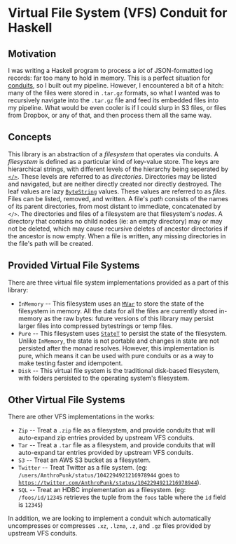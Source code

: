 Virtual File System (VFS) Conduit for Haskell
===============================================

Motivation
-------------

I was writing a Haskell program to process a _lot_ of JSON-formatted log records: far too many to hold in memory.
This is a perfect situation for [conduits](https://hackage.haskell.org/package/conduit), so I built out my pipeline. However, I encountered a bit of a hitch: many of the
files were stored in `.tar.gz` formats, so what I wanted was to recursively navigate into the `.tar.gz` file and feed its embedded files into my pipeline. What would be even
cooler is if I could slurp in S3 files, or files from Dropbox, or any of that, and then process them all the same way.

Concepts
----------------

This library is an abstraction of a _filesystem_ that operates via conduits. A _filesystem_ is defined as a particular kind of key-value store. The keys are hierarchical strings,
with different levels of the hierarchy being seperated by [`</>`](https://hackage.haskell.org/package/filepath-1.4.2.1/docs/System-FilePath-Posix.html#v:-60--47--62-). These
levels are referred to as _directories_. Directories may be listed and navigated, but are neither directly created nor directly destroyed. The leaf values are lazy
[`ByteString`](https://hackage.haskell.org/package/bytestring-0.10.8.2/docs/Data-ByteString-Lazy.html) values. These values are referred to as _files_. Files can be listed,
removed, and written. A file's _path_ consists of the names of its parent directories, from most distant to immediate, concatenated by `</>`.  The directories and files
of a filesystem are that filesystem's _nodes_. A directory that contains no child nodes (ie: an empty directory) may or may not be deleted, which may cause recursive
deletes of ancestor directories if the ancestor is now empty. When a file is written, any missing directories in the file's path will be created.

Provided Virtual File Systems
----------------------------------

There are three virtual file system implementations provided as a part of this library:

* `InMemory` -- This filesystem uses an [`MVar`](https://hackage.haskell.org/package/base-4.12.0.0/docs/Control-Concurrent-MVar.html) to store the state of the filesystem in memory. All the data for all the files are currently stored in-memory as the raw bytes: future versions of this library may persist larger files into compressed bytestrings or temp files.
* `Pure` -- This filesystem uses [`StateT`](https://hackage.haskell.org/package/transformers-0.5.6.2/docs/Control-Monad-Trans-State-Lazy.html#t:StateT) to persist the state of the filesystem. Unlike `InMemory`, the state is not portable and changes in state are not persisted after the monad resolves. However, this implementation is pure, which means it can be used with pure conduits or as a way to make testing faster and idempotent.
* `Disk` -- This virtual file system is the traditional disk-based filesystem, with folders persisted to the operating system's filesystem.

Other Virtual File Systems
-------------------------------

There are other VFS implementations in the works:

* `Zip` -- Treat a `.zip` file as a filesystem, and provide conduits that will auto-expand zip entries provided by upstream VFS conduits.
* `Tar` -- Treat a `.tar` file as a filesystem, and provide conduits that will auto-expand tar entries provided by upstream VFS conduits.
* `S3` -- Treat an AWS S3 bucket as a filesystem.
* `Twitter` -- Treat Twitter as a file system.  (eg: `/users/AnthroPunk/status/1042294921216978944` goes to [`https://twitter.com/AnthroPunk/status/1042294921216978944`](https://twitter.com/AnthroPunk/status/1042294921216978944)).
* `SQL` -- Treat an HDBC implementation as a filesystem. (eg: `/foos/id/12345` retrieves the tuple from the `foos` table where the `id` field is `12345`)

In addition, we are looking to implement a conduit which automatically uncompresses or compresses `.xz`, `.lzma`, `.z`, and `.gz` files provided by upstream VFS conduits.

